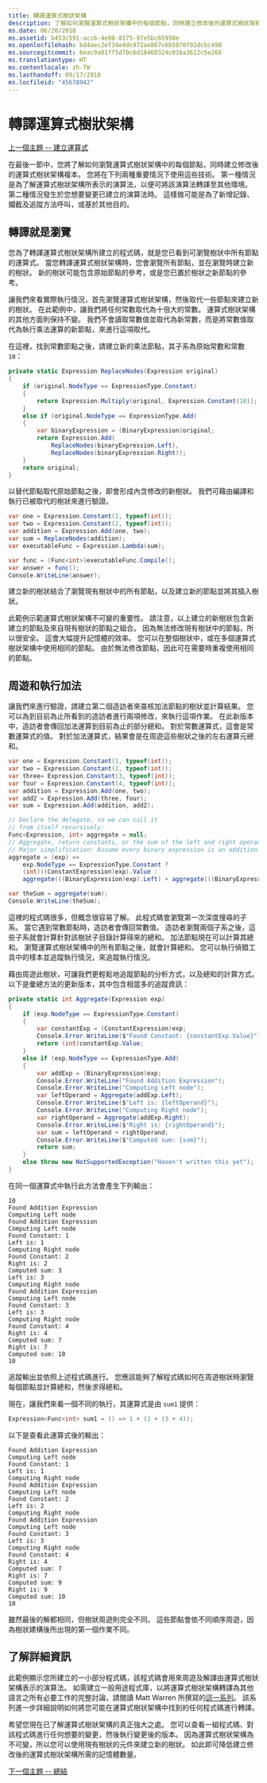 ```yaml
---
title: 轉譯運算式樹狀架構
description: 了解如何瀏覽運算式樹狀架構中的每個節點，同時建立修改後的運算式樹狀架構複本。
ms.date: 06/20/2016
ms.assetid: b453c591-acc6-4e08-8175-97e5bc65958e
ms.openlocfilehash: bd4aec2ef34e4dc972ae867c6b5070f92dcbc498
ms.sourcegitcommit: 6eac9a01ff5d70c6d18460324c016a3612c5e268
ms.translationtype: HT
ms.contentlocale: zh-TW
ms.lasthandoff: 09/17/2018
ms.locfileid: "45678942"
---
```

# <a name="translating-expression-trees"></a>轉譯運算式樹狀架構

[上一個主題 -- 建立運算式](expression-trees-building.md)

在最後一節中，您將了解如何瀏覽運算式樹狀架構中的每個節點，同時建立修改後的運算式樹狀架構複本。 您將在下列兩種重要情況下使用這些技術。 第一種情況是為了解運算式樹狀架構所表示的演算法，以便可將該演算法轉譯至其他環境。 第二種情況發生於您想要變更已建立的演算法時。 這樣做可能是為了新增記錄、攔截及追蹤方法呼叫，或基於其他目的。

## <a name="translating-is-visiting"></a>轉譯就是瀏覽

您為了轉譯運算式樹狀架構所建立的程式碼，就是您已看到可瀏覽樹狀中所有節點的運算式。 當您轉譯運算式樹狀架構時，您會瀏覽所有節點，並在瀏覽時建立新的樹狀。 新的樹狀可能包含原始節點的參考，或是您已置於樹狀之新節點的參考。

讓我們來看實際執行情況，首先瀏覽運算式樹狀架構，然後取代一些節點來建立新的樹狀。 在此範例中，讓我們將任何常數取代為十倍大的常數。
運算式樹狀架構的其他方面則保持不變。 我們不會讀取常數值並取代為新常數，而是將常數值取代為執行乘法運算的新節點，來進行這項取代。

在這裡，找到常數節點之後，請建立新的乘法節點，其子系為原始常數和常數 `10`：

```csharp
private static Expression ReplaceNodes(Expression original)
{
    if (original.NodeType == ExpressionType.Constant)
    {
        return Expression.Multiply(original, Expression.Constant(10));
    }
    else if (original.NodeType == ExpressionType.Add)
    {
        var binaryExpression = (BinaryExpression)original;
        return Expression.Add(
            ReplaceNodes(binaryExpression.Left),
            ReplaceNodes(binaryExpression.Right));
    }
    return original;
}
```

以替代節點取代原始節點之後，即會形成內含修改的新樹狀。 我們可藉由編譯和執行已被取代的樹狀來進行驗證。

```csharp
var one = Expression.Constant(1, typeof(int));
var two = Expression.Constant(2, typeof(int));
var addition = Expression.Add(one, two);
var sum = ReplaceNodes(addition);
var executableFunc = Expression.Lambda(sum);

var func = (Func<int>)executableFunc.Compile();
var answer = func();
Console.WriteLine(answer);
```

建立新的樹狀結合了瀏覽現有樹狀中的所有節點，以及建立新的節點並將其插入樹狀。

此範例示範運算式樹狀架構不可變的重要性。 請注意，以上建立的新樹狀包含新建立的節點及來自現有樹狀的節點之組合。 因為無法修改現有樹狀中的節點，所以很安全。 這會大幅提升記憶體的效率。
您可以在整個樹狀中，或在多個運算式樹狀架構中使用相同的節點。 由於無法修改節點，因此可在需要時重複使用相同的節點。

## <a name="traversing-and-executing-an-addition"></a>周遊和執行加法

讓我們來進行驗證，請建立第二個造訪者來查核加法節點的樹狀並計算結果。 您可以為到目前為止所看到的造訪者進行兩項修改，來執行這項作業。 在此新版本中，造訪者會傳回加法運算到目前為止的部分總和。 對於常數運算式，這會是常數運算式的值。 對於加法運算式，結果會是在周遊這些樹狀之後的左右運算元總和。

```csharp
var one = Expression.Constant(1, typeof(int));
var two = Expression.Constant(2, typeof(int));
var three= Expression.Constant(3, typeof(int));
var four = Expression.Constant(4, typeof(int));
var addition = Expression.Add(one, two);
var add2 = Expression.Add(three, four);
var sum = Expression.Add(addition, add2);

// Declare the delegate, so we can call it 
// from itself recursively:
Func<Expression, int> aggregate = null;
// Aggregate, return constants, or the sum of the left and right operand.
// Major simplification: Assume every binary expression is an addition.
aggregate = (exp) =>
    exp.NodeType == ExpressionType.Constant ?
    (int)((ConstantExpression)exp).Value :
    aggregate(((BinaryExpression)exp).Left) + aggregate(((BinaryExpression)exp).Right);

var theSum = aggregate(sum);
Console.WriteLine(theSum);
```

這裡的程式碼很多，但概念很容易了解。
此程式碼會瀏覽第一次深度搜尋的子系。 當它遇到常數節點時，造訪者會傳回常數值。 造訪者瀏覽兩個子系之後，這些子系就會計算針對該樹狀子目錄計算得來的總和。 加法節點現在可以計算其總和。
瀏覽運算式樹狀架構中的所有節點之後，就會計算總和。 您可以執行偵錯工具中的樣本並追蹤執行情況，來追蹤執行情況。

藉由周遊此樹狀，可讓我們更輕鬆地追蹤節點的分析方式，以及總和的計算方式。 以下是彙總方法的更新版本，其中包含相當多的追蹤資訊：

```csharp
private static int Aggregate(Expression exp)
{
    if (exp.NodeType == ExpressionType.Constant)
    {
        var constantExp = (ConstantExpression)exp;
        Console.Error.WriteLine($"Found Constant: {constantExp.Value}");
        return (int)constantExp.Value;
    }
    else if (exp.NodeType == ExpressionType.Add)
    {
        var addExp = (BinaryExpression)exp;
        Console.Error.WriteLine("Found Addition Expression");
        Console.Error.WriteLine("Computing Left node");
        var leftOperand = Aggregate(addExp.Left);
        Console.Error.WriteLine($"Left is: {leftOperand}");
        Console.Error.WriteLine("Computing Right node");
        var rightOperand = Aggregate(addExp.Right);
        Console.Error.WriteLine($"Right is: {rightOperand}");
        var sum = leftOperand + rightOperand;
        Console.Error.WriteLine($"Computed sum: {sum}");
        return sum;
    }
    else throw new NotSupportedException("Haven't written this yet");
}
```

在同一個運算式中執行此方法會產生下列輸出：

```
10
Found Addition Expression
Computing Left node
Found Addition Expression
Computing Left node
Found Constant: 1
Left is: 1
Computing Right node
Found Constant: 2
Right is: 2
Computed sum: 3
Left is: 3
Computing Right node
Found Addition Expression
Computing Left node
Found Constant: 3
Left is: 3
Computing Right node
Found Constant: 4
Right is: 4
Computed sum: 7
Right is: 7
Computed sum: 10
10
```

追蹤輸出並依照上述程式碼進行。 您應該能夠了解程式碼如何在周遊樹狀時瀏覽每個節點並計算總和，然後求得總和。

現在，讓我們來看一個不同的執行，其運算式是由 `sum1` 提供：

```csharp
Expression<Func<int> sum1 = () => 1 + (2 + (3 + 4));
```

以下是查看此運算式後的輸出：

```
Found Addition Expression
Computing Left node
Found Constant: 1
Left is: 1
Computing Right node
Found Addition Expression
Computing Left node
Found Constant: 2
Left is: 2
Computing Right node
Found Addition Expression
Computing Left node
Found Constant: 3
Left is: 3
Computing Right node
Found Constant: 4
Right is: 4
Computed sum: 7
Right is: 7
Computed sum: 9
Right is: 9
Computed sum: 10
10
```

雖然最後的解都相同，但樹狀周遊則完全不同。 這些節點會依不同順序周遊，因為樹狀建構後所出現的第一個作業不同。

## <a name="learning-more"></a>了解詳細資訊

此範例顯示您所建立的一小部分程式碼，該程式碼會用來周遊及解譯由運算式樹狀架構表示的演算法。 如需建立一般用途程式庫，以將運算式樹狀架構轉譯為其他語言之所有必要工作的完整討論，請閱讀 Matt Warren 所撰寫的[這一系列](https://blogs.msdn.com/b/mattwar/archive/2008/11/18/linq-links.aspx)。 該系列進一步詳細說明如何將您可能在運算式樹狀架構中找到的任何程式碼進行轉譯。

希望您現在已了解運算式樹狀架構的真正強大之處。
您可以查看一組程式碼、對該程式碼進行任何想要的變更，然後執行變更後的版本。 因為運算式樹狀架構為不可變，所以您可以使用現有樹狀的元件來建立新的樹狀。 如此即可降低建立修改後的運算式樹狀架構所需的記憶體數量。

[下一個主題 -- 總結](expression-trees-summary.md)
